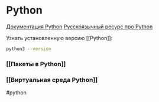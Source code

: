 # Python

[Документация Python](https://docs.python.org/3.8/)
[Русскоязычный ресурс про Python](https://docs-python.ru/)

Узнать установленную версию [[Python]]:
```bash
python3 --version
```

### [[Пакеты в Python]]
### [[Виртуальная среда Python]]

#python